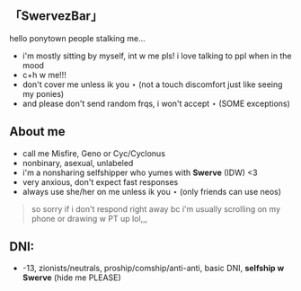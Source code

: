 ## 「SwervezBar」

hello ponytown people stalking me...

- i'm mostly sitting by myself, int w me pls! i love talking to ppl when in the mood
- c+h w me!!!
- don't cover me unless ik you ⋆ (not a touch discomfort just like seeing my ponies)
- and please don't send random frqs, i won't accept ⋆ (SOME exceptions)

## About me

- call me Misfire, Geno or Cyc/Cyclonus
- nonbinary, asexual, unlabeled
- i'm a nonsharing selfshipper who yumes with **Swerve** (IDW) <3
- very anxious, don't expect fast responses
- always use she/her on me unless ik you ⋆ (only friends can use neos)
> so sorry if i don't respond right away bc i'm usually scrolling on my phone or drawing w PT up lol,,,

## DNI:
- -13, zionists/neutrals, proship/comship/anti-anti, basic DNI, **selfship w Swerve** (hide me PLEASE)
